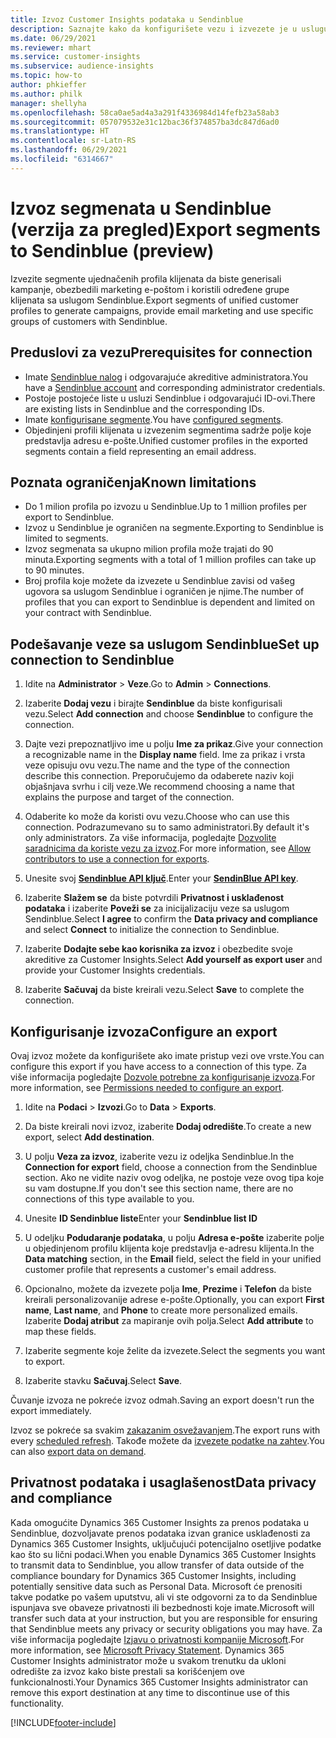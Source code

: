 ```yaml
---
title: Izvoz Customer Insights podataka u Sendinblue
description: Saznajte kako da konfigurišete vezu i izvezete je u uslugu Sendinblue.
ms.date: 06/29/2021
ms.reviewer: mhart
ms.service: customer-insights
ms.subservice: audience-insights
ms.topic: how-to
author: phkieffer
ms.author: philk
manager: shellyha
ms.openlocfilehash: 58ca0ae5ad4a3a291f4336984d14fefb23a58ab3
ms.sourcegitcommit: 057079532e31c12bac36f374857ba3dc847d6ad0
ms.translationtype: HT
ms.contentlocale: sr-Latn-RS
ms.lasthandoff: 06/29/2021
ms.locfileid: "6314667"
---
```

# <a name="export-segments-to-sendinblue-preview"></a><span data-ttu-id="43e53-103">Izvoz segmenata u Sendinblue (verzija za pregled)</span><span class="sxs-lookup"><span data-stu-id="43e53-103">Export segments to Sendinblue (preview)</span></span>

<span data-ttu-id="43e53-104">Izvezite segmente ujednačenih profila klijenata da biste generisali kampanje, obezbedili marketing e-poštom i koristili određene grupe klijenata sa uslugom Sendinblue.</span><span class="sxs-lookup"><span data-stu-id="43e53-104">Export segments of unified customer profiles to generate campaigns, provide email marketing and use specific groups of customers with Sendinblue.</span></span>

## <a name="prerequisites-for-connection"></a><span data-ttu-id="43e53-105">Preduslovi za vezu</span><span class="sxs-lookup"><span data-stu-id="43e53-105">Prerequisites for connection</span></span>

-   <span data-ttu-id="43e53-106">Imate [Sendinblue nalog](https://www.sendinblue.com/) i odgovarajuće akreditive administratora.</span><span class="sxs-lookup"><span data-stu-id="43e53-106">You have a [Sendinblue account](https://www.sendinblue.com/) and corresponding administrator credentials.</span></span>
-   <span data-ttu-id="43e53-107">Postoje postojeće liste u usluzi Sendinblue i odgovarajući ID-ovi.</span><span class="sxs-lookup"><span data-stu-id="43e53-107">There are existing lists in Sendinblue and the corresponding IDs.</span></span>
-   <span data-ttu-id="43e53-108">Imate [konfigurisane segmente](segments.md).</span><span class="sxs-lookup"><span data-stu-id="43e53-108">You have [configured segments](segments.md).</span></span>
-   <span data-ttu-id="43e53-109">Objedinjeni profili klijenata u izvezenim segmentima sadrže polje koje predstavlja adresu e-pošte.</span><span class="sxs-lookup"><span data-stu-id="43e53-109">Unified customer profiles in the exported segments contain a field representing an email address.</span></span>

## <a name="known-limitations"></a><span data-ttu-id="43e53-110">Poznata ograničenja</span><span class="sxs-lookup"><span data-stu-id="43e53-110">Known limitations</span></span>

- <span data-ttu-id="43e53-111">Do 1 milion profila po izvozu u Sendinblue.</span><span class="sxs-lookup"><span data-stu-id="43e53-111">Up to 1 million profiles per export to Sendinblue.</span></span>
- <span data-ttu-id="43e53-112">Izvoz u Sendinblue je ograničen na segmente.</span><span class="sxs-lookup"><span data-stu-id="43e53-112">Exporting to Sendinblue is limited to segments.</span></span>
- <span data-ttu-id="43e53-113">Izvoz segmenata sa ukupno milion profila može trajati do 90 minuta.</span><span class="sxs-lookup"><span data-stu-id="43e53-113">Exporting segments with a total of 1 million profiles can take up to 90 minutes.</span></span> 
- <span data-ttu-id="43e53-114">Broj profila koje možete da izvezete u Sendinblue zavisi od vašeg ugovora sa uslugom Sendinblue i ograničen je njime.</span><span class="sxs-lookup"><span data-stu-id="43e53-114">The number of profiles that you can export to Sendinblue is dependent and limited on your contract with Sendinblue.</span></span>

## <a name="set-up-connection-to-sendinblue"></a><span data-ttu-id="43e53-115">Podešavanje veze sa uslugom Sendinblue</span><span class="sxs-lookup"><span data-stu-id="43e53-115">Set up connection to Sendinblue</span></span>

1. <span data-ttu-id="43e53-116">Idite na **Administrator** > **Veze**.</span><span class="sxs-lookup"><span data-stu-id="43e53-116">Go to **Admin** > **Connections**.</span></span>

1. <span data-ttu-id="43e53-117">Izaberite **Dodaj vezu** i birajte **Sendinblue** da biste konfigurisali vezu.</span><span class="sxs-lookup"><span data-stu-id="43e53-117">Select **Add connection** and choose **Sendinblue** to configure the connection.</span></span>

1. <span data-ttu-id="43e53-118">Dajte vezi prepoznatljivo ime u polju **Ime za prikaz**.</span><span class="sxs-lookup"><span data-stu-id="43e53-118">Give your connection a recognizable name in the **Display name** field.</span></span> <span data-ttu-id="43e53-119">Ime za prikaz i vrsta veze opisuju ovu vezu.</span><span class="sxs-lookup"><span data-stu-id="43e53-119">The name and the type of the connection describe this connection.</span></span> <span data-ttu-id="43e53-120">Preporučujemo da odaberete naziv koji objašnjava svrhu i cilj veze.</span><span class="sxs-lookup"><span data-stu-id="43e53-120">We recommend choosing a name that explains the purpose and target of the connection.</span></span>

1. <span data-ttu-id="43e53-121">Odaberite ko može da koristi ovu vezu.</span><span class="sxs-lookup"><span data-stu-id="43e53-121">Choose who can use this connection.</span></span> <span data-ttu-id="43e53-122">Podrazumevano su to samo administratori.</span><span class="sxs-lookup"><span data-stu-id="43e53-122">By default it's only administrators.</span></span> <span data-ttu-id="43e53-123">Za više informacija, pogledajte [Dozvolite saradnicima da koriste vezu za izvoz](connections.md#allow-contributors-to-use-a-connection-for-exports).</span><span class="sxs-lookup"><span data-stu-id="43e53-123">For more information, see [Allow contributors to use a connection for exports](connections.md#allow-contributors-to-use-a-connection-for-exports).</span></span>

1. <span data-ttu-id="43e53-124">Unesite svoj **[Sendinblue API ključ](https://developers.sendinblue.com/docs/getting-started#:~:text=Get%20your%20API%20key&text=You%20can%20create%20one%20from,your%20settings%20This%20API%20key)**.</span><span class="sxs-lookup"><span data-stu-id="43e53-124">Enter your **[SendinBlue API key](https://developers.sendinblue.com/docs/getting-started#:~:text=Get%20your%20API%20key&text=You%20can%20create%20one%20from,your%20settings%20This%20API%20key)**.</span></span>

1. <span data-ttu-id="43e53-125">Izaberite **Slažem se** da biste potvrdili **Privatnost i usklađenost podataka** i izaberite **Poveži se** za inicijalizaciju veze sa uslugom Sendinblue.</span><span class="sxs-lookup"><span data-stu-id="43e53-125">Select **I agree** to confirm the **Data privacy and compliance** and select **Connect** to initialize the connection to Sendinblue.</span></span>

1. <span data-ttu-id="43e53-126">Izaberite **Dodajte sebe kao korisnika za izvoz** i obezbedite svoje akreditive za Customer Insights.</span><span class="sxs-lookup"><span data-stu-id="43e53-126">Select **Add yourself as export user** and provide your Customer Insights credentials.</span></span>

1. <span data-ttu-id="43e53-127">Izaberite **Sačuvaj** da biste kreirali vezu.</span><span class="sxs-lookup"><span data-stu-id="43e53-127">Select **Save** to complete the connection.</span></span>

## <a name="configure-an-export"></a><span data-ttu-id="43e53-128">Konfigurisanje izvoza</span><span class="sxs-lookup"><span data-stu-id="43e53-128">Configure an export</span></span>

<span data-ttu-id="43e53-129">Ovaj izvoz možete da konfigurišete ako imate pristup vezi ove vrste.</span><span class="sxs-lookup"><span data-stu-id="43e53-129">You can configure this export if you have access to a connection of this type.</span></span> <span data-ttu-id="43e53-130">Za više informacija pogledajte [Dozvole potrebne za konfigurisanje izvoza](export-destinations.md#set-up-a-new-export).</span><span class="sxs-lookup"><span data-stu-id="43e53-130">For more information, see [Permissions needed to configure an export](export-destinations.md#set-up-a-new-export).</span></span>

1. <span data-ttu-id="43e53-131">Idite na **Podaci** > **Izvozi**.</span><span class="sxs-lookup"><span data-stu-id="43e53-131">Go to **Data** > **Exports**.</span></span>

1. <span data-ttu-id="43e53-132">Da biste kreirali novi izvoz, izaberite **Dodaj odredište**.</span><span class="sxs-lookup"><span data-stu-id="43e53-132">To create a new export, select **Add destination**.</span></span>

1. <span data-ttu-id="43e53-133">U polju **Veza za izvoz**, izaberite vezu iz odeljka Sendinblue.</span><span class="sxs-lookup"><span data-stu-id="43e53-133">In the **Connection for export** field, choose a connection from the Sendinblue section.</span></span> <span data-ttu-id="43e53-134">Ako ne vidite naziv ovog odeljka, ne postoje veze ovog tipa koje su vam dostupne.</span><span class="sxs-lookup"><span data-stu-id="43e53-134">If you don't see this section name, there are no connections of this type available to you.</span></span>

1. <span data-ttu-id="43e53-135">Unesite **ID Sendinblue liste**</span><span class="sxs-lookup"><span data-stu-id="43e53-135">Enter your **Sendinblue list ID**</span></span> 

1. <span data-ttu-id="43e53-136">U odeljku **Podudaranje podataka**, u polju **Adresa e-pošte** izaberite polje u objedinjenom profilu klijenta koje predstavlja e-adresu klijenta.</span><span class="sxs-lookup"><span data-stu-id="43e53-136">In the **Data matching** section, in the **Email** field, select the field in your unified customer profile that represents a customer's email address.</span></span> 

1. <span data-ttu-id="43e53-137">Opcionalno, možete da izvezete polja **Ime**, **Prezime** i **Telefon** da biste kreirali personalizovanije adrese e-pošte.</span><span class="sxs-lookup"><span data-stu-id="43e53-137">Optionally, you can export **First name**, **Last name**, and **Phone**  to create more personalized emails.</span></span> <span data-ttu-id="43e53-138">Izaberite **Dodaj atribut** za mapiranje ovih polja.</span><span class="sxs-lookup"><span data-stu-id="43e53-138">Select **Add attribute** to map these fields.</span></span>

1. <span data-ttu-id="43e53-139">Izaberite segmente koje želite da izvezete.</span><span class="sxs-lookup"><span data-stu-id="43e53-139">Select the segments you want to export.</span></span> 

1. <span data-ttu-id="43e53-140">Izaberite stavku **Sačuvaj**.</span><span class="sxs-lookup"><span data-stu-id="43e53-140">Select **Save**.</span></span>

<span data-ttu-id="43e53-141">Čuvanje izvoza ne pokreće izvoz odmah.</span><span class="sxs-lookup"><span data-stu-id="43e53-141">Saving an export doesn't run the export immediately.</span></span>

<span data-ttu-id="43e53-142">Izvoz se pokreće sa svakim [zakazanim osvežavanjem](system.md#schedule-tab).</span><span class="sxs-lookup"><span data-stu-id="43e53-142">The export runs with every [scheduled refresh](system.md#schedule-tab).</span></span> <span data-ttu-id="43e53-143">Takođe možete da [izvezete podatke na zahtev](export-destinations.md#run-exports-on-demand).</span><span class="sxs-lookup"><span data-stu-id="43e53-143">You can also [export data on demand](export-destinations.md#run-exports-on-demand).</span></span> 


## <a name="data-privacy-and-compliance"></a><span data-ttu-id="43e53-144">Privatnost podataka i usaglašenost</span><span class="sxs-lookup"><span data-stu-id="43e53-144">Data privacy and compliance</span></span>

<span data-ttu-id="43e53-145">Kada omogućite Dynamics 365 Customer Insights za prenos podataka u Sendinblue, dozvoljavate prenos podataka izvan granice usklađenosti za Dynamics 365 Customer Insights, uključujući potencijalno osetljive podatke kao što su lični podaci.</span><span class="sxs-lookup"><span data-stu-id="43e53-145">When you enable Dynamics 365 Customer Insights to transmit data to Sendinblue, you allow transfer of data outside of the compliance boundary for Dynamics 365 Customer Insights, including potentially sensitive data such as Personal Data.</span></span> <span data-ttu-id="43e53-146">Microsoft će prenositi takve podatke po vašem uputstvu, ali vi ste odgovorni za to da Sendinblue ispunjava sve obaveze privatnosti ili bezbednosti koje imate.</span><span class="sxs-lookup"><span data-stu-id="43e53-146">Microsoft will transfer such data at your instruction, but you are responsible for ensuring that Sendinblue meets any privacy or security obligations you may have.</span></span> <span data-ttu-id="43e53-147">Za više informacija pogledajte [Izjavu o privatnosti kompanije Microsoft](https://go.microsoft.com/fwlink/?linkid=396732).</span><span class="sxs-lookup"><span data-stu-id="43e53-147">For more information, see [Microsoft Privacy Statement](https://go.microsoft.com/fwlink/?linkid=396732).</span></span>
<span data-ttu-id="43e53-148">Dynamics 365 Customer Insights administrator može u svakom trenutku da ukloni odredište za izvoz kako biste prestali sa korišćenjem ove funkcionalnosti.</span><span class="sxs-lookup"><span data-stu-id="43e53-148">Your Dynamics 365 Customer Insights administrator can remove this export destination at any time to discontinue use of this functionality.</span></span>


[!INCLUDE[footer-include](../includes/footer-banner.md)]
